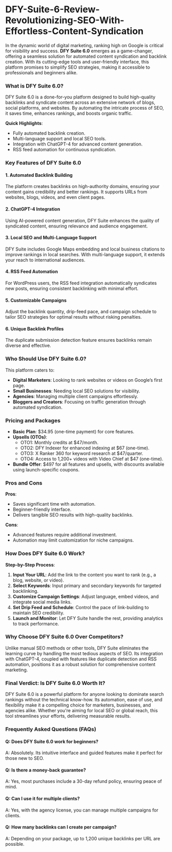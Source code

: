# DFY-Suite-6-Review-Revolutionizing-SEO-With-Effortless-Content-Syndication

In the dynamic world of digital marketing, ranking high on Google is critical for visibility and success. **DFY Suite 6.0** emerges as a game-changer, offering a seamless solution for automated content syndication and backlink creation. With its cutting-edge tools and user-friendly interface, this platform promises to simplify SEO strategies, making it accessible to professionals and beginners alike.

### What is DFY Suite 6.0?
DFY Suite 6.0 is a done-for-you platform designed to build high-quality backlinks and syndicate content across an extensive network of blogs, social platforms, and websites. By automating the intricate process of SEO, it saves time, enhances rankings, and boosts organic traffic.

**Quick Highlights**:
- Fully automated backlink creation.
- Multi-language support and local SEO tools.
- Integration with ChatGPT-4 for advanced content generation.
- RSS feed automation for continuous syndication.

### Key Features of DFY Suite 6.0
#### 1. **Automated Backlink Building**
The platform creates backlinks on high-authority domains, ensuring your content gains credibility and better rankings. It supports URLs from websites, blogs, videos, and even client pages.

#### 2. **ChatGPT-4 Integration**
Using AI-powered content generation, DFY Suite enhances the quality of syndicated content, ensuring relevance and audience engagement.

#### 3. **Local SEO and Multi-Language Support**
DFY Suite includes Google Maps embedding and local business citations to improve rankings in local searches. With multi-language support, it extends your reach to international audiences.

#### 4. **RSS Feed Automation**
For WordPress users, the RSS feed integration automatically syndicates new posts, ensuring consistent backlinking with minimal effort.

#### 5. **Customizable Campaigns**
Adjust the backlink quantity, drip-feed pace, and campaign schedule to tailor SEO strategies for optimal results without risking penalties.

#### 6. **Unique Backlink Profiles**
The duplicate submission detection feature ensures backlinks remain diverse and effective.

### Who Should Use DFY Suite 6.0?
This platform caters to:
- **Digital Marketers**: Looking to rank websites or videos on Google’s first page.
- **Small Businesses**: Needing local SEO solutions for visibility.
- **Agencies**: Managing multiple client campaigns effortlessly.
- **Bloggers and Creators**: Focusing on traffic generation through automated syndication.

### Pricing and Packages
- **Basic Plan**: $34.95 (one-time payment) for core features.
- **Upsells (OTOs)**:
  - OTO1: Monthly credits at $47/month.
  - OTO2: DFY Indexer for enhanced indexing at $67 (one-time).
  - OTO3: X Ranker 360 for keyword research at $47/quarter.
  - OTO4: Access to 1,200+ videos with Video Chief at $47 (one-time).
- **Bundle Offer**: $497 for all features and upsells, with discounts available using launch-specific coupons.

### Pros and Cons
**Pros**:
- Saves significant time with automation.
- Beginner-friendly interface.
- Delivers tangible SEO results with high-quality backlinks.

**Cons**:
- Advanced features require additional investment.
- Automation may limit customization for niche campaigns.

### How Does DFY Suite 6.0 Work?
**Step-by-Step Process**:
1. **Input Your URL**: Add the link to the content you want to rank (e.g., a blog, website, or video).
2. **Select Keywords**: Input primary and secondary keywords for targeted backlinking.
3. **Customize Campaign Settings**: Adjust language, embed videos, and integrate social media links.
4. **Set Drip Feed and Schedule**: Control the pace of link-building to maintain SEO credibility.
5. **Launch and Monitor**: Let DFY Suite handle the rest, providing analytics to track performance.

### Why Choose DFY Suite 6.0 Over Competitors?
Unlike manual SEO methods or other tools, DFY Suite eliminates the learning curve by handling the most tedious aspects of SEO. Its integration with ChatGPT-4, coupled with features like duplicate detection and RSS automation, positions it as a robust solution for comprehensive content marketing.

### Final Verdict: Is DFY Suite 6.0 Worth It?
DFY Suite 6.0 is a powerful platform for anyone looking to dominate search rankings without the technical know-how. Its automation, ease of use, and flexibility make it a compelling choice for marketers, businesses, and agencies alike. Whether you're aiming for local SEO or global reach, this tool streamlines your efforts, delivering measurable results.

### Frequently Asked Questions (FAQs)
#### Q: Does DFY Suite 6.0 work for beginners?
A: Absolutely. Its intuitive interface and guided features make it perfect for those new to SEO.

#### Q: Is there a money-back guarantee?
A: Yes, most purchases include a 30-day refund policy, ensuring peace of mind.

#### Q: Can I use it for multiple clients?
A: Yes, with the agency license, you can manage multiple campaigns for clients.

#### Q: How many backlinks can I create per campaign?
A: Depending on your package, up to 1,200 unique backlinks per URL are possible.



